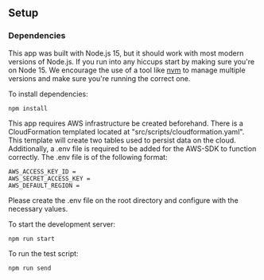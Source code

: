 ## Setup

### Dependencies

This app was built with Node.js 15, but it should work with most modern versions of Node.js. If
you run into any hiccups start by making sure you're on Node 15. We encourage the use of a tool
like [nvm](https://github.com/nvm-sh/nvm#installing-and-updating) to manage multiple versions and
make sure you're running the correct one.

To install dependencies:

```
npm install
```

This app requires AWS infrastructure be created beforehand. There is a CloudFormation templated located at "src/scripts/cloudformation.yaml". This template will create two tables used to persist data on the cloud. Additionally, a .env file is required to be added for the AWS-SDK to function correctly. The .env file is of the following format:

```
AWS_ACCESS_KEY_ID =
AWS_SECRET_ACCESS_KEY =
AWS_DEFAULT_REGION =
```

Please create the .env file on the root directory and configure with the necessary values.

To start the development server:

```
npm run start
```

To run the test script:

```
npm run send
```


